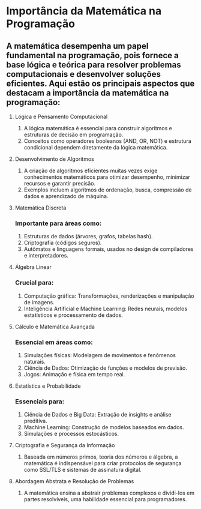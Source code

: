 # Importância da Matemática na Programação 


## A matemática desempenha um papel fundamental na programação, pois fornece a base lógica e teórica para resolver problemas computacionais e desenvolver soluções eficientes. Aqui estão os principais aspectos que destacam a importância da matemática na programação:

1. Lógica e Pensamento Computacional

    1. A lógica matemática é essencial para construir algoritmos e estruturas de decisão em programação.
    2. Conceitos como operadores booleanos (AND, OR, NOT) e estrutura condicional dependem diretamente da lógica matemática.

2. Desenvolvimento de Algoritmos

    1. A criação de algoritmos eficientes muitas vezes exige conhecimentos matemáticos para otimizar desempenho, minimizar recursos e garantir precisão.
    2. Exemplos incluem algoritmos de ordenação, busca, compressão de dados e aprendizado de máquina.

3. Matemática Discreta

    ### Importante para áreas como:

    1. Estruturas de dados (árvores, grafos, tabelas hash).
    2. Criptografia (códigos seguros).
    3. Autômatos e linguagens formais, usados no design de compiladores e interpretadores.

4. Álgebra Linear

    ### Crucial para:

    1. Computação gráfica: Transformações, renderizações e manipulação de imagens.
    2. Inteligência Artificial e Machine Learning: Redes neurais, modelos estatísticos e processamento de dados.

5. Cálculo e Matemática Avançada

    ### Essencial em áreas como:

    1. Simulações físicas: Modelagem de movimentos e fenômenos naturais.
    2. Ciência de Dados: Otimização de funções e modelos de previsão.
    3. Jogos: Animação e física em tempo real.

6. Estatística e Probabilidade

    ### Essenciais para:
    1. Ciência de Dados e Big Data: Extração de insights e análise preditiva.
    2. Machine Learning: Construção de modelos baseados em dados.
    3. Simulações e processos estocásticos.

7. Criptografia e Segurança da Informação

    1. Baseada em números primos, teoria dos números e álgebra, a matemática é indispensável para criar protocolos de segurança como SSL/TLS e sistemas de assinatura digital.

8. Abordagem Abstrata e Resolução de Problemas

    1. A matemática ensina a abstrair problemas complexos e dividi-los em partes resolvíveis, uma habilidade essencial para programadores.